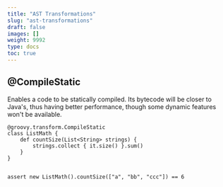 ```yaml
---
title: "AST Transformations"
slug: "ast-transformations"
draft: false
images: []
weight: 9992
type: docs
toc: true
---
```


## @CompileStatic
Enables a code to be statically compiled. Its bytecode will be closer to Java's, thus having better performance, though some dynamic features won't be available.

    @groovy.transform.CompileStatic
    class ListMath {
        def countSize(List<String> strings) {
            strings.collect { it.size() }.sum()
        }
    }
    
    
    assert new ListMath().countSize(["a", "bb", "ccc"]) == 6

